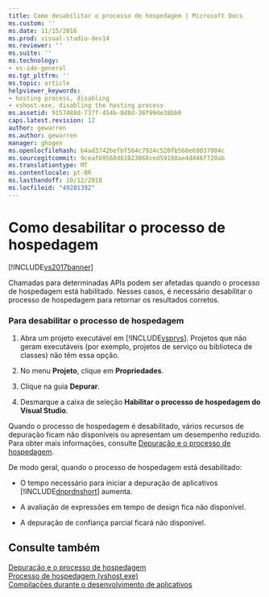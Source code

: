 ```yaml
---
title: Como desabilitar o processo de hospedagem | Microsoft Docs
ms.custom: ''
ms.date: 11/15/2016
ms.prod: visual-studio-dev14
ms.reviewer: ''
ms.suite: ''
ms.technology:
- vs-ide-general
ms.tgt_pltfrm: ''
ms.topic: article
helpviewer_keywords:
- hosting process, disabling
- vshost.exe, disabling the hosting process
ms.assetid: 9157488d-737f-454b-8d8d-36f99de38bb0
caps.latest.revision: 12
author: gewarren
ms.author: gewarren
manager: ghogen
ms.openlocfilehash: b4ad3742befbf564c7924c520fb560e69037004c
ms.sourcegitcommit: 9ceaf69568d61023868ced59108ae4dd46f720ab
ms.translationtype: MT
ms.contentlocale: pt-BR
ms.lasthandoff: 10/12/2018
ms.locfileid: "49281392"
---
```

# <a name="how-to-disable-the-hosting-process"></a>Como desabilitar o processo de hospedagem
[!INCLUDE[vs2017banner](../includes/vs2017banner.md)]

Chamadas para determinadas APIs podem ser afetadas quando o processo de hospedagem está habilitado. Nesses casos, é necessário desabilitar o processo de hospedagem para retornar os resultados corretos.  
  
### <a name="to-disable-the-hosting-process"></a>Para desabilitar o processo de hospedagem  
  
1.  Abra um projeto executável em [!INCLUDE[vsprvs](../includes/vsprvs-md.md)]. Projetos que não geram executáveis (por exemplo, projetos de serviço ou biblioteca de classes) não têm essa opção.  
  
2.  No menu **Projeto**, clique em **Propriedades**.  
  
3.  Clique na guia **Depurar**.  
  
4.  Desmarque a caixa de seleção **Habilitar o processo de hospedagem do Visual Studio**.  
  
 Quando o processo de hospedagem é desabilitado, vários recursos de depuração ficam não disponíveis ou apresentam um desempenho reduzido. Para obter mais informações, consulte [Depuração e o processo de hospedagem](../debugger/debugging-and-the-hosting-process.md).  
  
 De modo geral, quando o processo de hospedagem está desabilitado:  
  
-   O tempo necessário para iniciar a depuração de aplicativos [!INCLUDE[dnprdnshort](../includes/dnprdnshort-md.md)] aumenta.  
  
-   A avaliação de expressões em tempo de design fica não disponível.  
  
-   A depuração de confiança parcial ficará não disponível.  
  
## <a name="see-also"></a>Consulte também  
 [Depuração e o processo de hospedagem](../debugger/debugging-and-the-hosting-process.md)   
 [Processo de hospedagem (vshost.exe)](../ide/hosting-process-vshost-exe.md)   
 [Compilações durante o desenvolvimento de aplicativos](http://msdn.microsoft.com/en-us/c9497d62-3b7b-4449-88e8-cf27acc9efe6)



